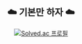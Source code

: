 <div style="text-align: center">

## ☁️ 기본만 하자 ☁️
[![Solved.ac 프로필](http://mazassumnida.wtf/api/v2/generate_badge?boj=jhss0113)](https://solved.ac/유저네임)

</div>